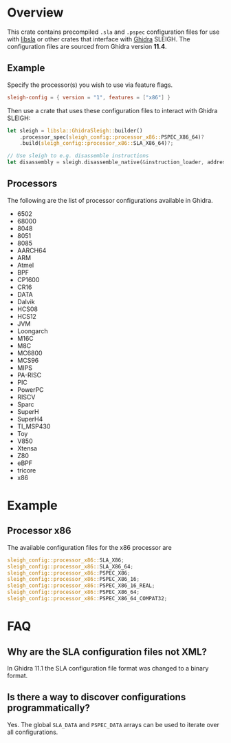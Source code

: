 # Overview

This crate contains precompiled `.sla` and `.pspec` configuration files for use with
[libsla](https://crates.io/crates/libsla) or other crates that interface with 
[Ghidra](https://github.com/NationalSecurityAgency/ghidra) SLEIGH. The configuration files are
sourced from Ghidra version **11.4**.

## Example

Specify the processor(s) you wish to use via feature flags.

```toml
sleigh-config = { version = "1", features = ["x86"] }
```

Then use a crate that uses these configuration files to interact with Ghidra SLEIGH:

```rust
let sleigh = libsla::GhidraSleigh::builder()
    .processor_spec(sleigh_config::processor_x86::PSPEC_X86_64)?
    .build(sleigh_config::processor_x86::SLA_X86_64)?;

// Use sleigh to e.g. disassemble instructions
let disassembly = sleigh.disassemble_native(&instruction_loader, address)?
```

## Processors

The following are the list of processor configurations available in Ghidra.

* 6502
* 68000
* 8048
* 8051
* 8085
* AARCH64
* ARM
* Atmel
* BPF
* CP1600
* CR16
* DATA
* Dalvik
* HCS08
* HCS12
* JVM
* Loongarch
* M16C
* M8C
* MC6800
* MCS96
* MIPS
* PA-RISC
* PIC
* PowerPC
* RISCV
* Sparc
* SuperH
* SuperH4
* TI_MSP430
* Toy
* V850
* Xtensa
* Z80
* eBPF
* tricore
* x86

# Example

## Processor x86

The available configuration files for the x86 processor are

```rust
sleigh_config::processor_x86::SLA_X86;
sleigh_config::processor_x86::SLA_X86_64;
sleigh_config::processor_x86::PSPEC_X86;
sleigh_config::processor_x86::PSPEC_X86_16;
sleigh_config::processor_x86::PSPEC_X86_16_REAL;
sleigh_config::processor_x86::PSPEC_X86_64;
sleigh_config::processor_x86::PSPEC_X86_64_COMPAT32;
```

# FAQ

## Why are the SLA configuration files not XML?

In Ghidra 11.1 the SLA configuration file format was changed to a binary format.

## Is there a way to discover configurations programmatically?

Yes. The global `SLA_DATA` and `PSPEC_DATA` arrays can be used to iterate over all configurations.
